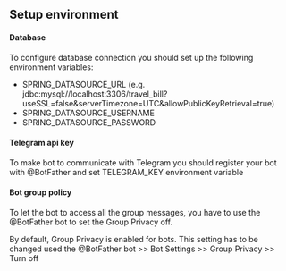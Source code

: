 ## Setup environment

#### Database

To configure database connection you should set up the following environment variables:
* SPRING_DATASOURCE_URL (e.g. jdbc:mysql://localhost:3306/travel_bill?useSSL=false&serverTimezone=UTC&allowPublicKeyRetrieval=true)
* SPRING_DATASOURCE_USERNAME
* SPRING_DATASOURCE_PASSWORD

#### Telegram api key

To make bot to communicate with Telegram you should register your bot with @BotFather and set  TELEGRAM_KEY environment variable


#### Bot group policy

To let the bot to access all the group messages, you have to use the @BotFather bot to set the Group Privacy off.

By default, Group Privacy is enabled for bots. This setting has to be changed used the @BotFather bot >> Bot Settings >> Group Privacy >> Turn off
